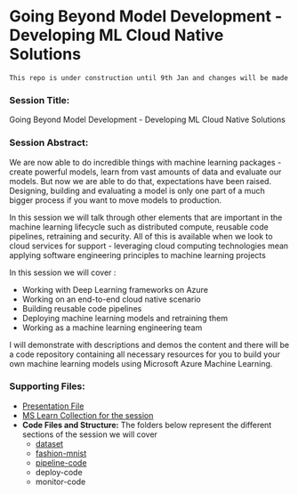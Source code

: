 # Going Beyond Model Development - Developing ML Cloud Native Solutions


    This repo is under construction until 9th Jan and changes will be made

### **Session Title:** 
Going Beyond Model Development - Developing ML Cloud Native Solutions

### **Session Abstract:**
We are now able to do incredible things with machine learning packages - create powerful models, learn from vast amounts of data and evaluate our models. But now we are able to do that, expectations have been raised. Designing, building and evaluating a model is only one part of a much bigger process if you want to move models to production. 
 
In this session we will talk through other elements that are important in the machine learning lifecycle such as distributed compute, reusable code pipelines, retraining and security. All of this is available when we look to cloud services for support - leveraging cloud computing technologies mean applying software engineering principles to machine learning projects
 
In this session we will cover :
* Working with Deep Learning frameworks on Azure
* Working on an end-to-end cloud native scenario
* Building reusable code pipelines
* Deploying machine learning models and retraining them
* Working as a machine learning engineering team
 
I will demonstrate with descriptions and demos the content and there will be a code repository containing all necessary resources for you to build your own machine learning models using Microsoft Azure Machine Learning.

### Supporting Files:

* [Presentation File](https://gaicstor2020.blob.core.windows.net/amy-ppts/cloudnativeml.pdf)
* [MS Learn Collection for the session](https://aka.ms/oxford-learn-collection)
* **Code Files and Structure:** The folders below represent the different sections of the session we will cover
    * [dataset](https://github.com/amynic/cloudnativeml/tree/main/dataset)
    * [fashion-mnist](https://github.com/amynic/cloudnativeml/tree/main/fashion-mnist)
    * [pipeline-code](https://github.com/amynic/cloudnativeml/tree/main/pipeline-code)
    * deploy-code
    * monitor-code